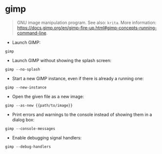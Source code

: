 # gimp

> GNU image manipulation program.
> See also: `krita`.
> More information: <https://docs.gimp.org/en/gimp-fire-up.html#gimp-concepts-running-command-line>.

- Launch GIMP:

`gimp`

- Launch GIMP without showing the splash screen:

`gimp --no-splash`

- Start a new GIMP instance, even if there is already a running one:

`gimp --new-instance`

- Open the given file as a new image:

`gimp --as-new {{path/to/image}}`

- Print errors and warnings to the console instead of showing them in a dialog box:

`gimp --console-messages`

- Enable debugging signal handlers:

`gimp --debug-handlers`
